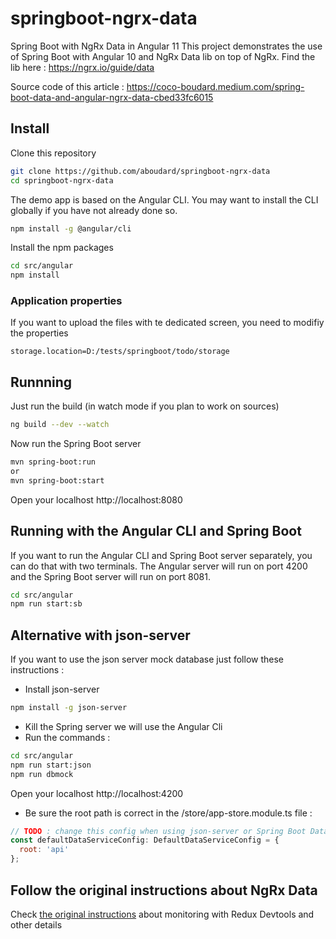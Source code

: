 # springboot-ngrx-data

Spring Boot with NgRx Data in Angular 11
This project demonstrates the use of Spring Boot with Angular 10 and NgRx Data lib on top of NgRx.
Find the lib here : https://ngrx.io/guide/data

Source code of this article :
https://coco-boudard.medium.com/spring-boot-data-and-angular-ngrx-data-cbed33fc6015

## Install

Clone this repository

```bash
git clone https://github.com/aboudard/springboot-ngrx-data
cd springboot-ngrx-data
```

The demo app is based on the Angular CLI. You may want to install the CLI globally if you have not already done so.

```bash
npm install -g @angular/cli
```

Install the npm packages

```bash
cd src/angular
npm install
```

### Application properties
If you want to upload the files with te dedicated screen, you need to modifiy the properties

`storage.location=D:/tests/springboot/todo/storage`

## Runnning

Just run the build (in watch mode if you plan to work on sources)
```bash
ng build --dev --watch
```

Now run the Spring Boot server
```bash
mvn spring-boot:run
or
mvn spring-boot:start
```

Open your localhost http://localhost:8080

## Running with the Angular CLI and Spring Boot

If you want to run the Angular CLI and Spring Boot server separately, you can do that with two terminals.
The Angular server will run on port 4200 and the Spring Boot server will run on port 8081.
```bash
cd src/angular
npm run start:sb
```


## Alternative with json-server
If you want to use the json server mock database just follow these instructions :
- Install json-server
```bash
npm install -g json-server
```

- Kill the Spring server we will use the Angular Cli
- Run the commands :
```bash
cd src/angular
npm run start:json
npm run dbmock
```

Open your localhost http://localhost:4200

- Be sure the root path is correct in the /store/app-store.module.ts file :
```javascript
// TODO : change this config when using json-server or Spring Boot Data
const defaultDataServiceConfig: DefaultDataServiceConfig = {
  root: 'api'
};
```

## Follow the original instructions about NgRx Data
Check [the original instructions](https://ngrx.io/guide/data) about monitoring with Redux Devtools and other details
